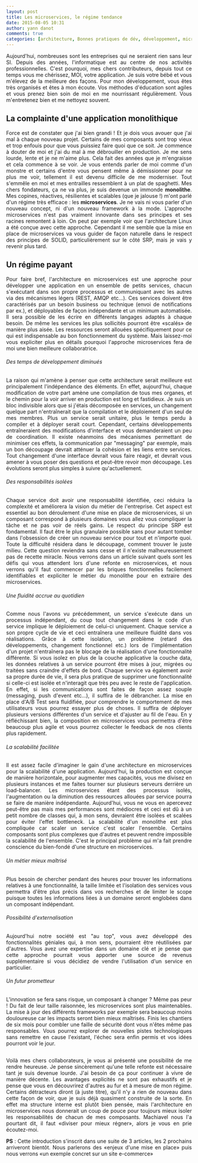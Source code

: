```yaml
---
layout: post
title: Les microservices, le régime tendance
date: 2015-08-05 10:31
author: yann danot
comments: true
categories: [architecture, Bonnes pratiques de dév, développement, microservice, Programmation, software craftsmanship]
---
```

<p style="text-align: justify;">Aujourd'hui, nombreuses sont les entreprises qui ne seraient rien sans leur SI. Depuis des années, l'informatique est au centre de nos activités professionnelles. C'est pourquoi, mes chers contributeurs, depuis tout ce temps vous me chérissez, MOI, votre application. Je suis votre bébé et vous m'élevez de la meilleure des façons. Pour mon développement, vous êtes très organisés et êtes à mon écoute. Vos méthodes d'éducation sont agiles et vous prenez bien soin de moi en me nourrissant régulièrement. Vous m'entretenez bien et me nettoyez souvent.</p>

<h2 style="text-align: justify;">La complainte d'une application monolithique</h2>

<p style="text-align: justify;">Force est de constater que j'ai bien grandi ! Et je dois vous avouer que j'ai mal à chaque nouveau projet. Certains de mes composants sont trop vieux et trop enfouis pour que vous puissiez faire quoi que ce soit. Je commence à douter de moi et j'ai du mal à me débrouiller en production. Je me sens lourde, lente et je ne m'aime plus. Cela fait des années que je m'engraisse et cela commence à se voir. Je vous entends parler de moi comme d'un monstre et certains d'entre vous pensent même à démissionner pour ne plus me voir, tellement il est devenu difficile de me moderniser. Tout s'emmêle en moi et mes entrailles ressemblent à un plat de spaghetti. Mes chers fondateurs, ça ne va plus, je suis devenue un immonde <strong>monolithe</strong>.
Mes copines, réactives, résilientes et scalables (que je jalouse !) m'ont parlé d'un régime très efficace : les <strong>microservices</strong>. Je ne vais ni vous parler d'un nouveau concept, ni d'un nouveau framework à la mode. L'approche microservices n'est pas vraiment innovante dans ses principes et ses racines remontent à loin. On peut par exemple voir que l'architecture Linux a été conçue avec cette approche. Cependant il me semble que la mise en place de microservices va vous guider de façon naturelle dans le respect des principes de SOLID, particulièrement sur le côté SRP, mais je vais y revenir plus tard.</p>

<h2 style="text-align: justify;">Un régime payant</h2>

<p style="text-align: justify;">Pour faire bref, l'architecture en microservices est une approche pour développer une application en un ensemble de petits services, chacun s'exécutant dans son propre processus et communiquant avec les autres via des mécanismes légers (REST, AMQP etc...). Ces services doivent être caractérisés par un besoin business ou technique (envoi de notifications par ex.), et déployables de façon indépendante et un minimum automatisée. Il sera possible de les écrire en différents langages adaptés à chaque besoin. De même les services les plus sollicités pourront être «scalés» de manière plus aisée. Les ressources seront allouées spécifiquement pour ce qui est indispensable au bon fonctionnement du système. Mais laissez-moi vous expliciter plus en détails pourquoi l'approche microservices fera de moi une bien meilleure collaboratrice.</p>

<h6 style="text-align: justify;">Des temps de développement diminués</h6>

<p style="text-align: justify;">La raison qui m'amène à penser que cette architecture serait meilleure est principalement l'indépendance des éléments. En effet, aujourd'hui, chaque modification de votre part amène une compilation de tous mes organes, et le chemin pour la voir arriver en production est long et fastidieux. Je suis un bloc indivisible alors que si j'étais décomposée en services, un changement quelque part n'entraînerait que la compilation et le déploiement d'un seul de mes membres. Plus un service serait unitaire, plus le temps perdu à compiler et à déployer serait court.
Cependant, certains développements entraîneraient des modifications d'interface et vous demanderaient un peu de coordination. Il existe néanmoins des mécanismes permettant de minimiser ces effets, la communication par "messaging" par exemple, mais un bon découpage devrait atténuer la cohésion et les liens entre services. Tout changement d'une interface devrait vous faire réagir, et devrait vous amener à vous poser des questions et peut-être revoir mon découpage. Les évolutions seront plus simples à suivre qu'actuellement.</p>

<h6 style="text-align: justify;">Des responsabilités isolées</h6>

<p style="text-align: justify;">Chaque service doit avoir une responsabilité identifiée, ceci réduira la complexité et améliorera la vision du métier de l'entreprise. Cet aspect est essentiel au bon déroulement d'une mise en place de microservices, si un composant correspond à plusieurs domaines vous allez vous compliquer la tâche et ne pas voir de réels gains. Le respect du principe SRP est fondamental. Il faut être le plus granulaire possible sans pour autant tomber dans l'obsession de créer un nouveau service pour tout et n'importe quoi. Toute la difficulté résidera dans le découpage, comment trouver le juste milieu. Cette question reviendra sans cesse et il n'existe malheureusement pas de recette miracle. Nous verrons dans un article suivant quels sont les défis qui vous attendent lors d'une refonte en microservices, et nous verrons qu'il faut commencer par les briques fonctionnelles facilement identifiables et expliciter le métier du monolithe pour en extraire des microservices.</p>

<h6 style="text-align: justify;">Une fluidité accrue au quotidien</h6>

<p style="text-align: justify;">Comme nous l'avons vu précédemment, un service s'exécute dans un processus indépendant, du coup tout changement dans le code d'un service implique le déploiement de celui-ci uniquement. Chaque service a son propre cycle de vie et ceci entraînera une meilleure fluidité dans vos réalisations. Grâce à cette isolation, un problème (retard des développements, changement fonctionnel etc.) lors de l'implémentation d'un projet n'entraînera pas le blocage de la réalisation d'une fonctionnalité différente. Si vous isolez en plus de la couche applicative la couche data, les données relatives à un service pourront être mises à jour, migrées ou traitées sans craindre d'effets de bord. Chaque service va également avoir sa propre durée de vie, il sera plus pratique de supprimer une fonctionnalité si celle-ci est isolée et n'interagit que très peu avec le reste de l'application. En effet, si les communications sont faites de façon assez souple (messaging, push d'event etc...), il suffira de le débrancher.
La mise en place d'A/B Test sera fluidifiée, pour comprendre le comportement de mes utilisateurs vous pourrez essayer plus de choses. Il suffira de déployer plusieurs versions différentes d'un service et d'ajuster au fil de l'eau. En y réfléchissant bien, la composition en microservices vous permettra d'être beaucoup plus agile et vous pourrez collecter le feedback de nos clients plus rapidement.</p>

<h6 style="text-align: justify;">La scalabilité facilitée</h6>

<p style="text-align: justify;">Il est assez facile d'imaginer le gain d'une architecture en microservices pour la scalabilité d'une application. Aujourd'hui, la production est conçue de manière horizontale, pour augmenter mes capacités, vous me divisez en plusieurs instances et me faites tourner sur plusieurs serveurs derrière un load-balancer. Les microservices étant des processus isolés, l'augmentation ou la diminution des ressources allouées par service pourra se faire de manière indépendante. Aujourd'hui, vous ne vous en apercevez peut-être pas mais mes performances sont médiocres et ceci est dû à un petit nombre de classes qui, à mon sens, devraient être isolées et scalées pour éviter l'effet bottleneck. La scalabilité d'un monolithe est plus compliquée car scaler un service c'est scaler l'ensemble. Certains composants sont plus complexes que d'autres et peuvent rendre impossible la scalabilité de l'ensemble. C'est le principal problème qui m'a fait prendre conscience du bien-fondé d'une structure en microservices.</p>

<h6 style="text-align: justify;">Un métier mieux maîtrisé</h6>

<p style="text-align: justify;">Plus besoin de chercher pendant des heures pour trouver les informations relatives à une fonctionnalité, la taille limitée et l'isolation des services vous permettra d'être plus précis dans vos recherches et de limiter le scope puisque toutes les informations liées à un domaine seront englobées dans un composant indépendant.</p>

<h6 style="text-align: justify;">Possibilité d'externalisation</h6>

<p style="text-align: justify;">Aujourd'hui notre société est "au top", vous avez développé des fonctionnalités géniales qui, à mon sens, pourraient être réutilisées par d'autres. Vous avez une expertise dans un domaine clé et je pense que cette approche pourrait vous apporter une source de revenus supplémentaire si vous décidiez de vendre l'utilisation d'un service en particulier.</p>

<h6 style="text-align: justify;">Un futur prometteur</h6>

<p style="text-align: justify;">L'innovation se fera sans risque, un composant à changer ? Même pas peur ! Du fait de leur taille raisonnée, les microservices sont plus maintenables. La mise à jour des différents frameworks par exemple sera beaucoup moins douloureuse car les impacts seront bien mieux maîtrisés. Finis les chantiers de six mois pour combler une faille de sécurité dont vous n'êtes même pas responsables. Vous pourrez explorer de nouvelles pistes technologiques sans remettre en cause l'existant, l'échec sera enfin permis et vos idées pourront voir le jour.</p>

<h2 style="text-align: justify;"></h2>

<h2 style="text-align: justify;"></h2>

<p style="text-align: justify;">Voilà mes chers collaborateurs, je vous ai présenté une possibilité de me rendre heureuse. Je pense sincèrement qu'une telle refonte est nécessaire tant je suis devenue lourde. J'ai besoin de ça pour continuer à vivre de manière décente. Les avantages explicités ne sont pas exhaustifs et je pense que vous en découvrirez d'autres au fur et à mesure de mon régime. Certains détracteurs diront (à juste titre), qu'il n'y a rien de nouveau dans cette façon de voir, que je suis déjà quasiment construite de la sorte. En effet ma structure interne est plutôt bien pensée, mais l'architecture en microservices nous donnerait un coup de pouce pour toujours mieux isoler les responsabilités de chacun de mes composants. Machiavel nous l'a pourtant dit, il faut «diviser pour mieux régner», alors je vous en prie écoutez-moi.</p>

<p style="text-align: justify;"><strong>PS</strong> : Cette introduction s'inscrit dans une suite de 3 articles, les 2 prochains arriveront bientôt. Nous parlerons des «enjeux d'une mise en place» puis nous verrons «un exemple concret sur un site e-commerce»</p>
